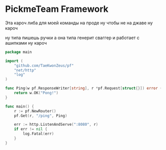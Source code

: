 # PickmeTeam Framework

Эта кароч либа для моей команды на проде ну чтобы не на джаве ну кароч

ну типа пишешь ручки а она типа генерит сваггер и работает с ашипками ну кароч

```go
package main

import (
	"github.com/TaeKwonZeus/pf"
	"net/http"
	"log"
)

func Ping(w pf.ResponseWriter[string], r *pf.Request[struct{}]) error {
	return w.OK("Pong!")
}

func main() {
	r := pf.NewRouter()
	pf.Get(r, "/ping", Ping)

	err := http.ListenAndServe(":8080", r)
	if err != nil {
		log.Fatal(err)
	}
}
```
